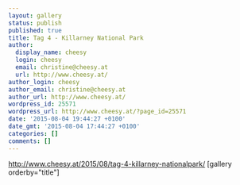 ```yaml
---
layout: gallery
status: publish
published: true
title: Tag 4 - Killarney National Park
author:
  display_name: cheesy
  login: cheesy
  email: christine@cheesy.at
  url: http://www.cheesy.at/
author_login: cheesy
author_email: christine@cheesy.at
author_url: http://www.cheesy.at/
wordpress_id: 25571
wordpress_url: http://www.cheesy.at/?page_id=25571
date: '2015-08-04 19:44:27 +0100'
date_gmt: '2015-08-04 17:44:27 +0100'
categories: []
comments: []
---
```

http://www.cheesy.at/2015/08/tag-4-killarney-nationalpark/
[gallery orderby="title"]
